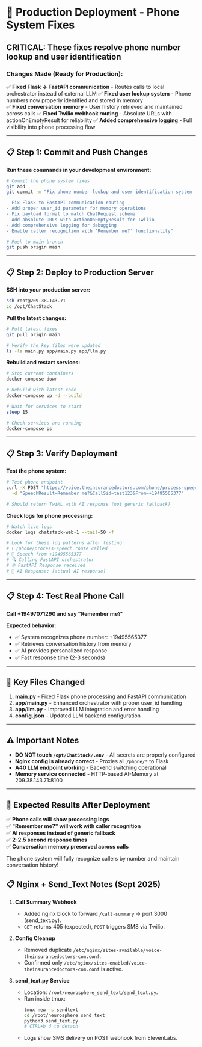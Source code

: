 # 🚀 Production Deployment - Phone System Fixes

## CRITICAL: These fixes resolve phone number lookup and user identification

### Changes Made (Ready for Production):
✅ **Fixed Flask → FastAPI communication** - Routes calls to local orchestrator instead of external LLM
✅ **Fixed user lookup system** - Phone numbers now properly identified and stored in memory  
✅ **Fixed conversation memory** - User history retrieved and maintained across calls
✅ **Fixed Twilio webhook routing** - Absolute URLs with actionOnEmptyResult for reliability
✅ **Added comprehensive logging** - Full visibility into phone processing flow

---

## 📋 Step 1: Commit and Push Changes

**Run these commands in your development environment:**

```bash
# Commit the phone system fixes
git add .
git commit -m "Fix phone number lookup and user identification system

- Fix Flask to FastAPI communication routing
- Add proper user_id parameter for memory operations  
- Fix payload format to match ChatRequest schema
- Add absolute URLs with actionOnEmptyResult for Twilio
- Add comprehensive logging for debugging
- Enable caller recognition with 'Remember me?' functionality"

# Push to main branch
git push origin main
```

---

## 📋 Step 2: Deploy to Production Server

**SSH into your production server:**

```bash
ssh root@209.38.143.71
cd /opt/ChatStack
```

**Pull the latest changes:**

```bash
# Pull latest fixes
git pull origin main

# Verify the key files were updated
ls -la main.py app/main.py app/llm.py
```

**Rebuild and restart services:**

```bash
# Stop current containers
docker-compose down

# Rebuild with latest code
docker-compose up -d --build

# Wait for services to start
sleep 15

# Check services are running
docker-compose ps
```

---

## 📋 Step 3: Verify Deployment

**Test the phone system:**

```bash
# Test phone endpoint
curl -X POST "https://voice.theinsurancedoctors.com/phone/process-speech" \
  -d "SpeechResult=Remember me?&CallSid=test123&From=+19495565377"

# Should return TwiML with AI response (not generic fallback)
```

**Check logs for phone processing:**

```bash
# Watch live logs
docker logs chatstack-web-1 --tail=50 -f

# Look for these log patterns after testing:
# 📞 /phone/process-speech route called
# 🎤 Speech from +19495565377 
# 🔍 Calling FastAPI orchestrator
# 🌐 FastAPI Response received
# 🤖 AI Response: [actual AI response]
```

---

## 📋 Step 4: Test Real Phone Call

**Call +19497071290 and say "Remember me?"**

**Expected behavior:**
- ✅ System recognizes phone number: +19495565377
- ✅ Retrieves conversation history from memory
- ✅ AI provides personalized response
- ✅ Fast response time (2-3 seconds)

---

## 🔧 Key Files Changed

1. **main.py** - Fixed Flask phone processing and FastAPI communication
2. **app/main.py** - Enhanced orchestrator with proper user_id handling  
3. **app/llm.py** - Improved LLM integration and error handling
4. **config.json** - Updated LLM backend configuration

---

## ⚠️ Important Notes

- **DO NOT touch `/opt/ChatStack/.env`** - All secrets are properly configured
- **Nginx config is already correct** - Proxies all `/phone/*` to Flask
- **A40 LLM endpoint working** - Backend switching operational
- **Memory service connected** - HTTP-based AI-Memory at 209.38.143.71:8100

---

## 🎯 Expected Results After Deployment

✅ **Phone calls will show processing logs**  
✅ **"Remember me?" will work with caller recognition**  
✅ **AI responses instead of generic fallback**  
✅ **2-2.5 second response times**  
✅ **Conversation memory preserved across calls**  

The phone system will fully recognize callers by number and maintain conversation history!
## 📋 Nginx + Send_Text Notes (Sept 2025)

1. **Call Summary Webhook**
   - Added nginx block to forward `/call-summary` → port 3000 (send_text.py).
   - `GET` returns 405 (expected), `POST` triggers SMS via Twilio.

2. **Config Cleanup**
   - Removed duplicate `/etc/nginx/sites-available/voice-theinsurancedoctors-com.conf`.
   - Confirmed only `/etc/nginx/sites-enabled/voice-theinsurancedoctors-com.conf` is active.

3. **send_text.py Service**
   - Location: `/root/neurosphere_send_text/send_text.py`.
   - Run inside tmux:
     ```bash
     tmux new -s sendtext
     cd /root/neurosphere_send_text
     python3 send_text.py
     # CTRL+b d to detach
     ```
   - Logs show SMS delivery on POST webhook from ElevenLabs.
